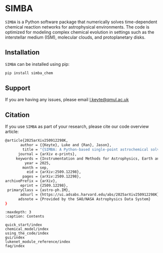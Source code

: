 # SIMBA

`SIMBA` is a Python software package that numerically solves time-dependent chemical reaction networks for astrophysical environments. The code is optimized for modeling complex chemical evolution in settings such as the interstellar medium (ISM), molecular clouds, and protoplanetary disks.

## Installation

`SIMBA` can be installed using pip:
```bash
pip install simba_chem
```


## Support

If you are having any issues, please email [l.keyte@qmul.ac.uk](mailto:l.keyte@qmul.ac.uk)

## Citation

If you use `SIMBA` as part of your research, please cite our code overview article:

```bash
@article{2025arXiv250912298K,
       author = {{Keyte}, Luke and {Ran}, Jason},
        title = "{SIMBA: A Python-based single-point astrochemical solver and analysis tool}",
      journal = {arXiv e-prints},
     keywords = {Instrumentation and Methods for Astrophysics, Earth and Planetary Astrophysics, Astrophysics of Galaxies, Solar and Stellar Astrophysics},
         year = 2025,
        month = sep,
          eid = {arXiv:2509.12298},
        pages = {arXiv:2509.12298},
archivePrefix = {arXiv},
       eprint = {2509.12298},
 primaryClass = {astro-ph.IM},
       adsurl = {https://ui.adsabs.harvard.edu/abs/2025arXiv250912298K},
      adsnote = {Provided by the SAO/NASA Astrophysics Data System}
}
```

```{toctree}
:maxdepth: 3
:caption: Contents

quick_start/index
chemical_model/index
using_the_code/index
gui/index
lukenet_module_reference/index
faq/index
